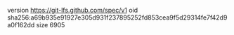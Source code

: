 version https://git-lfs.github.com/spec/v1
oid sha256:a69b935e91927e305d931f237895252fd853cea9f5d29314fe7f42d9a0f162dd
size 6905
